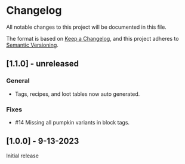 # Changelog

All notable changes to this project will be documented in this file.

The format is based on [Keep a Changelog](https://keepachangelog.com/en/1.0.0/), and this project adheres to [Semantic Versioning](https://semver.org/spec/v2.0.0.html).

## [1.1.0] - unreleased
### General
- Tags, recipes, and loot tables now auto generated.

### Fixes
- #14 Missing all pumpkin variants in block tags.

## [1.0.0] - 9-13-2023

Initial release
